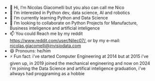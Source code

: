- 👋 Hi, I’m Nicolas Giacomelli but you also can call me Nico
- 👀 I’m interested in Python dev, data science, AI and robotics
- 🌱 I’m currently learning Python and Data Science
- 💞️ I’m looking to collaborate on Python Projects for Manufacture, Business inteligence and artificial inteligence
- 📫 You could Reach me by my reddit https://www.reddit.com/user/Nilec07/, or by my e-mail: nicolas.giacomelli@invisiodata.com
- 😄 Pronouns: he/him
- ⚡ Fun fact: i've started Computer Engineering at 2014 but at 2015 i've given up, in 2019 joined the mechanical engineering and now on 2024 i'm joining the Data Science and artifical inteligence graduation, i've allways had proggraming as a hobbie 

<!---
Nic-dot/Nic-dot is a ✨ special ✨ repository because its `README.md` (this file) appears on your GitHub profile.
You can click the Preview link to take a look at your changes.
--->

